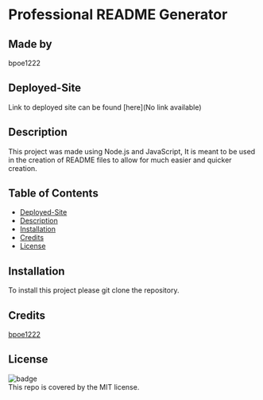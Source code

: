   # Professional README Generator

  ## Made by 
  bpoe1222

  ## Deployed-Site
  Link to deployed site can be found [here](No link available)

  ## Description
  This project was made using Node.js and JavaScript, It is meant to be used in the creation of README files to allow for much easier and quicker creation.

  ## Table of Contents
  - [Deployed-Site](#deployed-site)
  - [Description](#description)
  - [Installation](#installation)
  - [Credits](#credits)
  - [License](#license)

  ## Installation
  To install this project please git clone the repository.

  ## Credits
  [bpoe1222](https://github.com/bpoe1222)

  ## License
  ![badge](https://img.shields.io/badge/license-MIT-brightgreen)
  <br>
  This repo is covered by the MIT license.